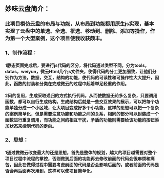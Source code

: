 ## 妙味云盘简介：
### 此项目模仿云盘的布局与功能，从布局到功能都用原生js实现，基本实现了云盘中的单选、全选、框选、移动到、删除、添加等操作，作为第一个大型案例，这个项目使我收获颇丰。
### 1、制作流程：
#### 1静态页面完成后，要进行js代码的区分，将代码通过类型不同，分为tools，datas，weiyun，微云Html几个js文件夹，使得代码的分工更加细致，让他们分别作为方法，数据，交互，结构的功能，使代码的可读性和可操作性大大提升，因此，函数的封装和分类在完成微云的过程中起着举足轻重的作用。
#### 2码的复用，生成采取递归的方式执行代码，从而使数据无论多么复杂，只要调用函数，都可以自行生成结构。生成结构后就是一些交互效果的展示，可以把每个功能单独分成一个小区域，让大项目变成好多个小功能，这样的思想可以把一个复杂的案例简单化，但是需要注意功能和功能之间的关系，相同的部分可以封装成一个函数进行重复调用，而功能之间的相互干扰，矛盾的功能则需要给该功能的按钮添加状态来控制代码的走向。
### 2、思想：
#### 1通过做微云改变最大的还是思想，首先是整体的规划，越大的项目越需要对整个项目过程中流程的掌控，否则做到后面的功能再去修改前面的代码会很麻烦和痛苦，因此在做得过程中需要考虑前面的代码是否会影响后面的，或者前面的代码是否会再后面再次用到，这样可以使项目简单化。
